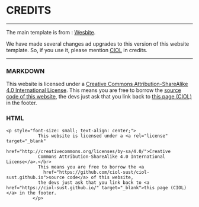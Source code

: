 # CREDITS
------

The main template is from : [Wesbite](#).

We have made several changes ad upgrades to this version of this website template. 
So, if you use it, please mention [CIOL](https://ciol-sust.github.io/) in credits.

---

### MARKDOWN
This website is licensed under a [Creative Commons Attribution-ShareAlike 4.0 International License](http://creativecommons.org/licenses/by-sa/4.0/).
This means you are free to borrow the [source code of this website](https://github.com/ciol-sust/ciol-sust.github.io), the devs just ask that you link back to [this page (CIOL)](https://ciol-sust.github.io/) in the footer.

### HTML
```
<p style="font-size: small; text-align: center;">
            This website is licensed under a <a rel="license" target="_blank"
                                                href="http://creativecommons.org/licenses/by-sa/4.0/">Creative
            Commons Attribution-ShareAlike 4.0 International License</a>.</br>
            This means you are free to borrow the <a
              href="https://github.com/ciol-sust/ciol-sust.github.io">source code</a> of this website,
            the devs just ask that you link back to <a href="https://ciol-sust.github.io/" target="_blank">this page (CIOL) </a> in the footer.
          </p>
```


